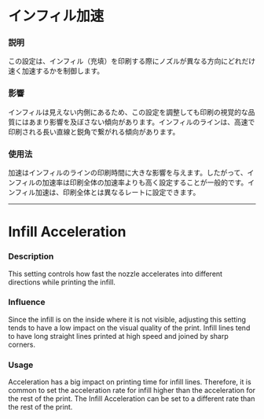 インフィル加速
====
### **説明**
この設定は、インフィル（充填）を印刷する際にノズルが異なる方向にどれだけ速く加速するかを制御します。

### **影響**
インフィルは見えない内側にあるため、この設定を調整しても印刷の視覚的な品質にはあまり影響を及ぼさない傾向があります。インフィルのラインは、高速で印刷される長い直線と鋭角で繋がれる傾向があります。

### **使用法**
加速はインフィルのラインの印刷時間に大きな影響を与えます。したがって、インフィルの加速率は印刷全体の加速率よりも高く設定することが一般的です。インフィル加速は、印刷全体とは異なるレートに設定できます。

---

Infill Acceleration
====
### **Description**
This setting controls how fast the nozzle accelerates into different directions while printing the infill. 

### **Influence**
Since the infill is on the inside where it is not visible, adjusting this setting tends to have a low impact on the visual quality of the print. Infill lines tend to have long straight lines printed at high speed and joined by sharp corners. 

### **Usage**
Acceleration has a big impact on printing time for infill lines. Therefore, it is common to set the acceleration rate for infill higher than the acceleration for the rest of the print.
The Infill Acceleration can be set to a different rate than the rest of the print.